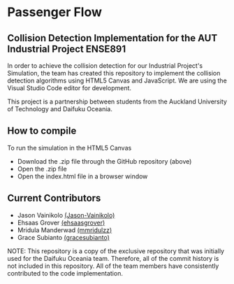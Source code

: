 # Passenger Flow 

## Collision Detection Implementation for the AUT Industrial Project ENSE891
In order to achieve the collision detection for our Industrial Project's Simulation, the team has created this repository to implement the collision detection algorithms using HTML5 Canvas and JavaScript. We are using the Visual Studio Code editor for development.

This project is a partnership between students from the Auckland University of Technology and Daifuku Oceania.

## How to compile
To run the simulation in the HTML5 Canvas
- Download the .zip file through the GitHub repository (above)
- Open the .zip file
- Open the index.html file in a browser window

## Current Contributors
- Jason Vainikolo [(Jason-Vainikolo)](https://github.com/Jason-Vainikolo)
- Ehsaas Grover [(ehsaasgrover)](https://github.com/ehsaasgrover)
- Mridula Manderwad [(mmridulzz)](https://github.com/mmridulzz)
- Grace Subianto [(gracesubianto)](https://github.com/gracesubianto)

NOTE: This repository is a copy of the exclusive repository that was initially used for the Daifuku Oceania team. 
Therefore, all of the commit history is not included in this repository. All of the team members have consistently contributed to the code implementation. 
